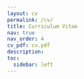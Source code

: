 ```yaml
---
layout: cv
permalink: /cv/
title: Curriculum Vitae
nav: true
nav_order: 4
cv_pdf: cv.pdf
description:
toc:
  sidebar: left
---
```

